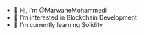 - 👋 Hi, I’m @MarwaneMohammedi
- 👀 I’m interested in Blockchain Development 
- 🌱 I’m currently learning Solidity
